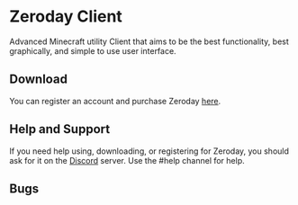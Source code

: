 # **Zeroday Client**
Advanced Minecraft utility Client that aims to be the best functionality, best graphically, and simple to use user interface.
## **Download**
You can register an account and purchase Zeroday [here](https://www.zeroday.intent.store/).
## **Help and Support**
If you need help using, downloading, or registering for Zeroday, you should ask for it on the [Discord](https://discord.gg/VD3kxCH) server. Use the #help channel for help.
## **Bugs**
